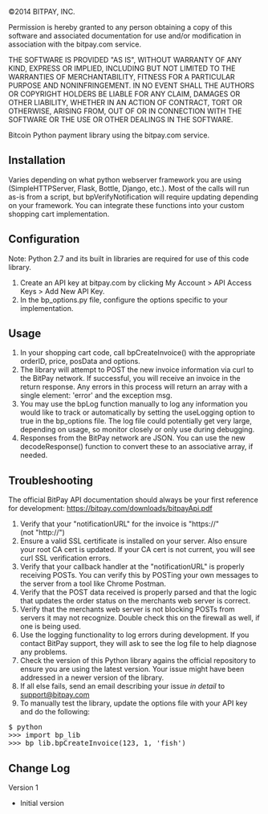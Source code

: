 ©2014 BITPAY, INC.

Permission is hereby granted to any person obtaining a copy of this software
and associated documentation for use and/or modification in association with
the bitpay.com service.

THE SOFTWARE IS PROVIDED "AS IS", WITHOUT WARRANTY OF ANY KIND, EXPRESS OR
IMPLIED, INCLUDING BUT NOT LIMITED TO THE WARRANTIES OF MERCHANTABILITY,
FITNESS FOR A PARTICULAR PURPOSE AND NONINFRINGEMENT. IN NO EVENT SHALL THE
AUTHORS OR COPYRIGHT HOLDERS BE LIABLE FOR ANY CLAIM, DAMAGES OR OTHER
LIABILITY, WHETHER IN AN ACTION OF CONTRACT, TORT OR OTHERWISE, ARISING FROM,
OUT OF OR IN CONNECTION WITH THE SOFTWARE OR THE USE OR OTHER DEALINGS IN
THE SOFTWARE.


Bitcoin Python payment library using the bitpay.com service.


Installation
------------
Varies depending on what python webserver framework you are using (SimpleHTTPServer, Flask, Bottle, Django, etc.).
Most of the calls will run as-is from a script, but bpVerifyNotification will require updating depending on your framework.
You can integrate these functions into your custom shopping cart implementation.


Configuration
-------------
Note: Python 2.7 and its built in libraries are required for use of this code library.

1. Create an API key at bitpay.com by clicking My Account > API Access Keys > Add New API Key.
2. In the bp_options.py file, configure the options specific to your implementation.


Usage
-----
1. In your shopping cart code, call bpCreateInvoice() with the appropriate orderID, price,
   posData and options.
2. The library will attempt to POST the new invoice information via curl to the BitPay
   network.  If successful, you will receive an invoice in the return response.  Any errors
   in this process will return an array with a single element: 'error' and the exception msg.
3. You may use the bpLog function manually to log any information you would like to track or
   automatically by setting the useLogging option to true in the bp_options file.  The log file
   could potentially get very large, depending on usage, so monitor closely or only use
   during debugging.
4. Responses from the BitPay network are JSON. You can use the new decodeResponse() function to
   convert these to an associative array, if needed.


Troubleshooting
---------------
The official BitPay API documentation should always be your first reference for development:
https://bitpay.com/downloads/bitpayApi.pdf

1. Verify that your "notificationURL" for the invoice is "https://" (not "http://")
2. Ensure a valid SSL certificate is installed on your server. Also ensure your root CA cert is
   updated. If your CA cert is not current, you will see curl SSL verification errors.
3. Verify that your callback handler at the "notificationURL" is properly receiving POSTs. You
   can verify this by POSTing your own messages to the server from a tool like Chrome Postman.
4. Verify that the POST data received is properly parsed and that the logic that updates the
   order status on the merchants web server is correct.
5. Verify that the merchants web server is not blocking POSTs from servers it may not
   recognize. Double check this on the firewall as well, if one is being used.
6. Use the logging functionality to log errors during development. If you contact BitPay support,
   they will ask to see the log file to help diagnose any problems.
7. Check the version of this Python library agains the official repository to ensure you are using
   the latest version. Your issue might have been addressed in a newer version of the library.
8. If all else fails, send an email describing your issue *in detail* to support@bitpay.com
9. To manually test the library, update the options file with your API key and do the following:
<pre>
$ python
>>> import bp_lib
>>> bp_lib.bpCreateInvoice(123, 1, 'fish')
</pre>


Change Log
----------
Version 1
  - Initial version
